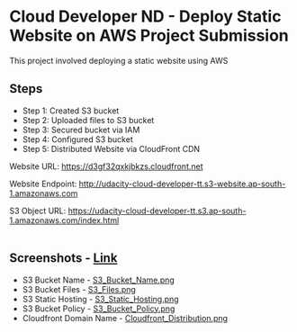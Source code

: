 # Cloud Developer ND - Deploy Static Website on AWS Project Submission

This project involved deploying a static website using AWS

## Steps
- Step 1: Created S3 bucket
- Step 2: Uploaded files to S3 bucket
- Step 3: Secured bucket via IAM
- Step 4: Configured S3 bucket
- Step 5: Distributed Website via CloudFront CDN

Website URL: https://d3gf32qxkjbkzs.cloudfront.net

Website Endpoint: http://udacity-cloud-developer-tt.s3-website.ap-south-1.amazonaws.com

S3 Object URL: https://udacity-cloud-developer-tt.s3.ap-south-1.amazonaws.com/index.html
<br>
<br>

## Screenshots - [Link](https://github.com/tebbythomas/udacity-cloud-developer-nanodegree/tree/main/Project_1-Deploy_Static_Website/Submission/Screenshots)

- S3 Bucket Name - [S3_Bucket_Name.png](https://github.com/tebbythomas/udacity-cloud-developer-nanodegree/blob/main/Project_1-Deploy_Static_Website/Submission/Screenshots/S3_Bucket_Name.png)
- S3 Bucket Files - [S3_Files.png](https://github.com/tebbythomas/udacity-cloud-developer-nanodegree/blob/main/Project_1-Deploy_Static_Website/Submission/Screenshots/S3_Files.png)
- S3 Static Hosting - [S3_Static_Hosting.png](https://github.com/tebbythomas/udacity-cloud-developer-nanodegree/blob/main/Project_1-Deploy_Static_Website/Submission/Screenshots/S3_Static_Hosting.png)
- S3 Bucket Policy - [S3_Bucket_Policy.png](https://github.com/tebbythomas/udacity-cloud-developer-nanodegree/blob/main/Project_1-Deploy_Static_Website/Submission/Screenshots/S3_Bucket_Policy.png)
- Cloudfront Domain Name - [Cloudfront_Distribution.png](https://github.com/tebbythomas/udacity-cloud-developer-nanodegree/blob/main/Project_1-Deploy_Static_Website/Submission/Screenshots/Cloudfront_Distribution.png)